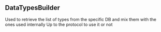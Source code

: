 ## DataTypesBuilder

Used to retrieve the list of types from the specific DB and mix them with the ones used internally
Up to the protocol to use it or not